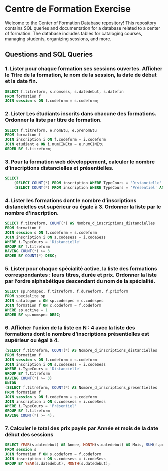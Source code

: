# Centre de Formation Exercise

Welcome to the Center of Formation Database repository! This repository contains SQL queries and documentation for a database related to a center of formation. The database includes tables for cataloging courses, managing students, organizing sessions, and more.

## Questions and SQL Queries

### 1. Lister pour chaque formation ses sessions ouvertes. Afficher le Titre de la formation, le nom de la session, la date de début et la date fin.

```sql
SELECT f.titreform, s.nomsess, s.datedebut, s.datefin
FROM formation f
JOIN session s ON f.codeform = s.codeform;
```

### 2. Lister Les étudiants inscrits dans chacune des formations. Ordonner la liste par titre de formation.

```sql
SELECT f.titreform, e.nomEtu, e.prenomEtu
FROM formation f
JOIN inscription i ON f.codeform = i.codeform
JOIN etudiant e ON i.numCINEtu = e.numCINEtu
ORDER BY f.titreform;
```

### 3. Pour la formation web développement, calculer le nombre d’inscriptions distancielles et présentielles.

```sql
SELECT
    (SELECT COUNT(*) FROM inscription WHERE TypeCours = 'Distancielle' AND codeSess IN (SELECT codesess FROM session WHERE codeform = (SELECT codeform FROM formation WHERE titreform = 'web développement'))) AS Inscriptions_distancielles,
    (SELECT COUNT(*) FROM inscription WHERE TypeCours = 'Présentiel' AND codeSess IN (SELECT codesess FROM session WHERE codeform = (SELECT codeform FROM formation WHERE titreform = 'web développement'))) AS Inscriptions_presentielles;
```


### 4. Lister les formations dont le nombre d’inscriptions distancielles est supérieur ou égale à 3. Ordonner la liste par le nombre d’inscription.

```sql
SELECT f.titreform, COUNT(*) AS Nombre_d_inscriptions_distancielles
FROM formation f
JOIN session s ON f.codeform = s.codeform
JOIN inscription i ON s.codesess = i.codeSess
WHERE i.TypeCours = 'Distancielle'
GROUP BY f.titreform
HAVING COUNT(*) >= 3
ORDER BY COUNT(*) DESC;
```

### 5. Lister pour chaque spécialité active, la liste des formations correspondantes : leurs titres, durée et prix. Ordonner la liste par l’ordre alphabétique descendant du nom de la spécialité.

```sql
SELECT sp.nomspec, f.titreform, f.dureeform, f.prixform
FROM specialite sp
JOIN catalogue c ON sp.codespec = c.codespec
JOIN formation f ON c.codeform = f.codeform
WHERE sp.active = 1
ORDER BY sp.nomspec DESC;
```

### 6. Afficher l’union de la liste en N : 4 avec la liste des formations dont le nombre d’inscriptions présentielles est supérieur ou égal à 4.

```sql
(SELECT f.titreform, COUNT(*) AS Nombre_d_inscriptions_distancielles
FROM formation f
JOIN session s ON f.codeform = s.codeform
JOIN inscription i ON s.codesess = i.codeSess
WHERE i.TypeCours = 'Distancielle'
GROUP BY f.titreform
HAVING COUNT(*) >= 3)
UNION
(SELECT f.titreform, COUNT(*) AS Nombre_d_inscriptions_presentielles
FROM formation f
JOIN session s ON f.codeform = s.codeform
JOIN inscription i ON s.codesess = i.codeSess
WHERE i.TypeCours = 'Présentiel'
GROUP BY f.titreform
HAVING COUNT(*) >= 4);
```

### 7. Calculer le total des prix payés par Année et mois de la date début des sessions

```sql
SELECT YEAR(s.datedebut) AS Annee, MONTH(s.datedebut) AS Mois, SUM(f.prixform) AS Total_prix_payes
FROM session s
JOIN formation f ON s.codeform = f.codeform
JOIN inscription i ON s.codesess = i.codeSess
GROUP BY YEAR(s.datedebut), MONTH(s.datedebut);
```
